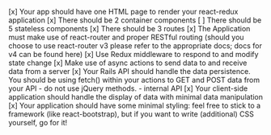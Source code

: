 [x] Your app should have one HTML page to render your react-redux application
[x]  There should be 2 container components
[ ] There should be 5 stateless components
[x] There should be 3 routes
[x] The Application must make use of react-router and proper RESTful routing (should you choose to use react-router v3 please refer to the appropriate docs; docs for v4 can be found here)
[x] Use Redux middleware to respond to and modify state change
[x] Make use of async actions to send data to and receive data from a server
[x] Your Rails API should handle the data persistence. You should be using fetch() within your actions to GET and POST data from your API - do not use jQuery methods. - internal API
[x] Your client-side application should handle the display of data with minimal data manipulation
[x] Your application should have some minimal styling: feel free to stick to a framework (like react-bootstrap), but if you want to write (additional) CSS yourself, go for it!
